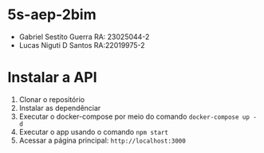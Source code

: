 # 5s-aep-2bim
- Gabriel Sestito Guerra RA: 23025044-2
- Lucas Niguti D Santos RA:22019975-2

# Instalar a API

1. Clonar o repositório
2. Instalar as dependênciar
3. Executar o docker-compose por meio do comando `docker-compose up -d`
4. Executar o app usando o comando `npm start`
5. Acessar a página principal: `http://localhost:3000`
